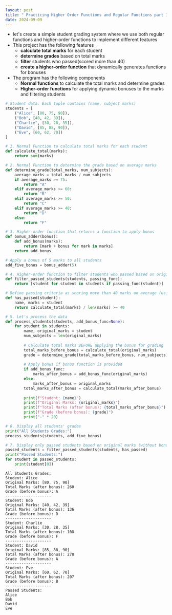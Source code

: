 ```yaml
---
layout: post
title: " Practicing Higher Order Functions and Regular Functions part 1 "
date: 2024-09-09
---
```


- let's create a simple student grading system where we use both regular functions and higher-order functions to implement different features 
- This project has the following features
  - **calculate total marks** for each student 
  - **determine grades** based on total marks 
  - **filter** students who passed(scored more than 40)
  - **create a higher-order function** that dynamically generates functions for bonuses
- The program has the following components 
  - **Normal functions** to calculate the total marks and determine grades 
  - **Higher-order functions** for applying dynamic bonuses to the marks and filtering students 
  


```python
# Student data: Each tuple contains (name, subject marks)
students = [
    ("Alice", [80, 75, 90]),
    ("Bob", [40, 42, 39]),
    ("Charlie", [30, 28, 35]),
    ("David", [85, 88, 90]),
    ("Eve", [60, 62, 70])
]

# 1. Normal Function to calculate total marks for each student
def calculate_total(marks):
    return sum(marks)

# 2. Normal Function to determine the grade based on average marks
def determine_grade(total_marks, num_subjects):
    average_marks = total_marks / num_subjects
    if average_marks >= 75:
        return "A"
    elif average_marks >= 60:
        return "B"
    elif average_marks >= 50:
        return "C"
    elif average_marks >= 40:
        return "D"
    else:
        return "F"

# 3. Higher-order function that returns a function to apply bonus
def bonus_adder(bonus):
    def add_bonus(marks):
        return [mark + bonus for mark in marks]
    return add_bonus

# Apply a bonus of 5 marks to all students
add_five_bonus = bonus_adder(5)

# 4. Higher-order function to filter students who passed based on original marks
def filter_passed_students(students, passing_func):
    return [student for student in students if passing_func(student)]

# Define passing criteria as scoring more than 40 marks on average (using original marks)
def has_passed(student):
    name, marks = student
    return calculate_total(marks) / len(marks) >= 40

# 5. Let's process the data
def process_students(students, add_bonus_func=None):
    for student in students:
        name, original_marks = student
        num_subjects = len(original_marks)
        
        # Calculate total marks BEFORE applying the bonus for grading
        total_marks_before_bonus = calculate_total(original_marks)
        grade = determine_grade(total_marks_before_bonus, num_subjects)
        
        # Apply bonus if bonus function is provided
        if add_bonus_func:
            marks_after_bonus = add_bonus_func(original_marks)
        else:
            marks_after_bonus = original_marks
        total_marks_after_bonus = calculate_total(marks_after_bonus)
        
        print(f"Student: {name}")
        print(f"Original Marks: {original_marks}")
        print(f"Total Marks (after bonus): {total_marks_after_bonus}")
        print(f"Grade (before bonus): {grade}")
        print("-" * 20)

# 6. Display all students' grades
print("All Students Grades:")
process_students(students, add_five_bonus)

# 7. Display only passed students based on original marks (without bonus)
passed_students = filter_passed_students(students, has_passed)
print("Passed Students:")
for student in passed_students:
    print(student[0])
```

    All Students Grades:
    Student: Alice
    Original Marks: [80, 75, 90]
    Total Marks (after bonus): 260
    Grade (before bonus): A
    --------------------
    Student: Bob
    Original Marks: [40, 42, 39]
    Total Marks (after bonus): 136
    Grade (before bonus): D
    --------------------
    Student: Charlie
    Original Marks: [30, 28, 35]
    Total Marks (after bonus): 108
    Grade (before bonus): F
    --------------------
    Student: David
    Original Marks: [85, 88, 90]
    Total Marks (after bonus): 278
    Grade (before bonus): A
    --------------------
    Student: Eve
    Original Marks: [60, 62, 70]
    Total Marks (after bonus): 207
    Grade (before bonus): B
    --------------------
    Passed Students:
    Alice
    Bob
    David
    Eve

